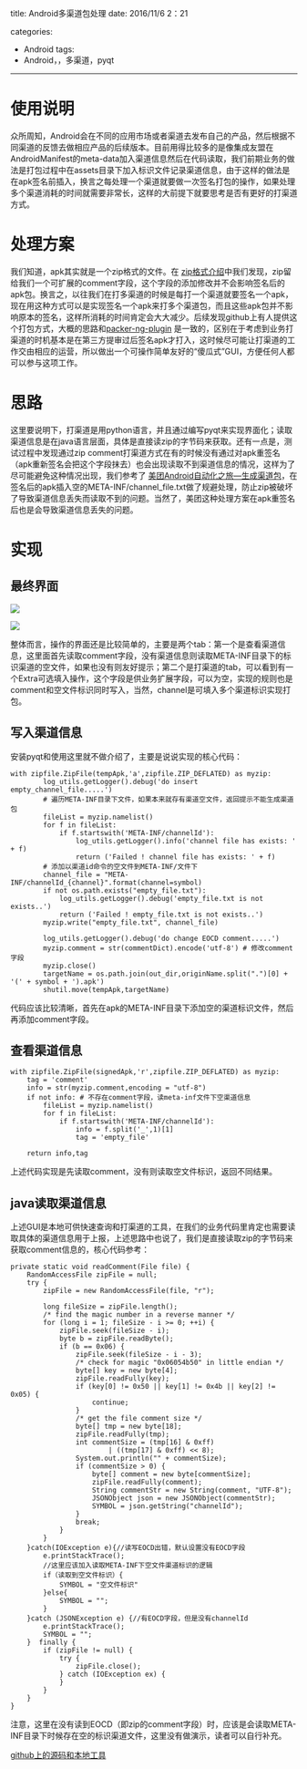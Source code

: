 title: Android多渠道包处理
date: 2016/11/6 2：21

categories:
- Android
tags:
- Android，，多渠道，pyqt
---

# 使用说明
众所周知，Android会在不同的应用市场或者渠道去发布自己的产品，然后根据不同渠道的反馈去做相应产品的后续版本。目前用得比较多的是像集成友盟在AndroidManifest的meta-data加入渠道信息然后在代码读取，我们前期业务的做法是打包过程中在assets目录下加入标识文件记录渠道信息，由于这样的做法是在apk签名前插入，换言之每处理一个渠道就要做一次签名打包的操作，如果处理多个渠道消耗的时间就需要非常长，这样的大前提下就要思考是否有更好的打渠道方式。

# 处理方案

我们知道，apk其实就是一个zip格式的文件。在 [zip格式介绍](https://pkware.cachefly.net/webdocs/casestudies/APPNOTE.TXT)中我们发现，zip留给我们一个可扩展的comment字段，这个字段的添加修改并不会影响签名后的apk包。换言之，以往我们在打多渠道的时候是每打一个渠道就要签名一个apk，现在用这种方式可以是实现签名一个apk来打多个渠道包，而且这些apk包并不影响原本的签名，这样所消耗的时间肯定会大大减少。后续发现github上有人提供这个打包方式，大概的思路和[packer-ng-plugin](https://github.com/mcxiaoke/packer-ng-plugin) 是一致的，区别在于考虑到业务打渠道的时机基本是在第三方提审过后签名apk才打入，这时候尽可能让打渠道的工作交由相应的运营，所以做出一个可操作简单友好的“傻瓜式”GUI，方便任何人都可以参与这项工作。

# 思路

这里要说明下，打渠道是用python语言，并且通过编写pyqt来实现界面化；读取渠道信息是在java语言层面，具体是直接读zip的字节码来获取。还有一点是，测试过程中发现通过zip comment打渠道方式在有的时候没有通过对apk重签名（apk重新签名会把这个字段抹去）也会出现读取不到渠道信息的情况，这样为了尽可能避免这种情况出现，我们参考了 [美团Android自动化之旅—生成渠道包](http://tech.meituan.com/mt-apk-packaging.html)，在签名后的apk插入空的META-INF/channel_file.txt做了规避处理，防止zip被破坏了导致渠道信息丢失而读取不到的问题。当然了，美团这种处理方案在apk重签名后也是会导致渠道信息丢失的问题。

# 实现

## 最终界面

![](http://i.imgur.com/H5AkBcn.png)

![](http://i.imgur.com/muTxwrF.png)

整体而言，操作的界面还是比较简单的，主要是两个tab：第一个是查看渠道信息，这里面首先读取comment字段，没有渠道信息则读取META-INF目录下的标识渠道的空文件，如果也没有则友好提示；第二个是打渠道的tab，可以看到有一个Extra可选填入操作，这个字段是供业务扩展字段，可以为空，实现的规则也是comment和空文件标识同时写入，当然，channel是可填入多个渠道标识实现打包。

## 写入渠道信息

安装pyqt和使用这里就不做介绍了，主要是说说实现的核心代码：

 	with zipfile.ZipFile(tempApk,'a',zipfile.ZIP_DEFLATED) as myzip:
            log_utils.getLogger().debug('do insert empty_channel_file.....')
            # 遍历META-INF目录下文件，如果本来就存有渠道空文件，返回提示不能生成渠道包
            fileList = myzip.namelist()
            for f in fileList:
                if f.startswith('META-INF/channelId'):
                    log_utils.getLogger().info('channel file has exists: ' + f)
                    return ('Failed ! channel file has exists: ' + f)
            # 添加以渠道id命令的空文件到META-INF/文件下
            channel_file = "META-INF/channelId_{channel}".format(channel=symbol)
            if not os.path.exists("empty_file.txt"):
                log_utils.getLogger().debug('empty_file.txt is not exists..')
                return ('Failed ! empty_file.txt is not exists..')
            myzip.write("empty_file.txt", channel_file)

            log_utils.getLogger().debug('do change EOCD comment.....')
            myzip.comment = str(commentDict).encode('utf-8') # 修改comment字段
            myzip.close()
            targetName = os.path.join(out_dir,originName.split(".")[0] + '(' + symbol + ').apk')
            shutil.move(tempApk,targetName)

代码应该比较清晰，首先在apk的META-INF目录下添加空的渠道标识文件，然后再添加comment字段。

## 查看渠道信息

    with zipfile.ZipFile(signedApk,'r',zipfile.ZIP_DEFLATED) as myzip:
        tag = 'comment'
        info = str(myzip.comment,encoding = "utf-8")
        if not info: # 不存在comment字段，读meta-inf文件下空渠道信息
            fileList = myzip.namelist()
            for f in fileList:
                if f.startswith('META-INF/channelId'):
                    info = f.split('_',1)[1]
                    tag = 'empty_file'

        return info,tag

上述代码实现是先读取comment，没有则读取空文件标识，返回不同结果。


## java读取渠道信息

上述GUI是本地可供快速查询和打渠道的工具，在我们的业务代码里肯定也需要读取具体的渠道信息用于上报，上述思路中也说了，我们是直接读取zip的字节码来获取comment信息的，核心代码参考：

	private static void readComment(File file) {
		RandomAccessFile zipFile = null;
		try {
			zipFile = new RandomAccessFile(file, "r");

			long fileSize = zipFile.length();
			/* find the magic number in a reverse manner */
			for (long i = 1; fileSize - i >= 0; ++i) {
				zipFile.seek(fileSize - i);
				byte b = zipFile.readByte();
				if (b == 0x06) {
					zipFile.seek(fileSize - i - 3);
					/* check for magic "0x06054b50" in little endian */
					byte[] key = new byte[4];
					zipFile.readFully(key);
					if (key[0] != 0x50 || key[1] != 0x4b || key[2] != 0x05) {
						continue;
					}
					/* get the file comment size */
					byte[] tmp = new byte[18];
					zipFile.readFully(tmp);
					int commentSize = (tmp[16] & 0xff)
							| ((tmp[17] & 0xff) << 8);
					System.out.println("" + commentSize);
					if (commentSize > 0) {
						byte[] comment = new byte[commentSize];
						zipFile.readFully(comment);
						String commentStr = new String(comment, "UTF-8");
						JSONObject json = new JSONObject(commentStr);
						SYMBOL = json.getString("channelId");
					}
					break;
				}
			}
		}catch(IOException e){//读写EOCD出错，默认设置没有EOCD字段
			e.printStackTrace();
			//这里应该加入读取META-INF下空文件渠道标识的逻辑
			if（读取到空文件标识）{
				SYMBOL = "空文件标识"
			}else{
				SYMBOL = "";
			}
		}catch (JSONException e) {//有EOCD字段，但是没有channelId
			e.printStackTrace();
			SYMBOL = "";
		}  finally {
			if (zipFile != null) {
				try {
					zipFile.close();
				} catch (IOException ex) {
				}
			}
		}
	}

注意，这里在没有读到EOCD（即zip的comment字段）时，应该是会读取META-INF目录下时候存在空的标识渠道文件，这里没有做演示，读者可以自行补充。

[github上的源码和本地工具](https://github.com/hellokugo/packageMultiChannel)

